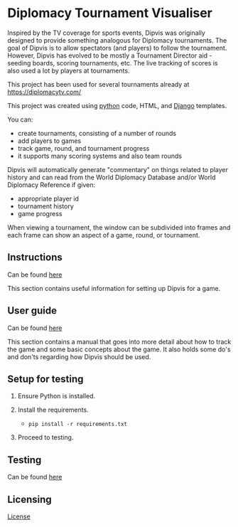 # Diplomacy Tournament Visualiser

Inspired by the TV coverage for sports events, Dipvis was originally designed to
provide something analogous for Diplomacy tournaments. The goal of Dipvis is to
allow spectators (and players) to follow the tournament. However, Dipvis has evolved 
to be mostly a Tournament Director aid - seeding boards, scoring tournaments,
etc. The live tracking of scores is also used a lot by players at tournaments.

This project has been used for several tournaments already at https://diplomacytv.com/

This project was created using [python](https://www.python.org/) code, HTML, 
and [Django](https://www.djangoproject.com/) templates.

You can:
- create tournaments, consisting of a number of rounds 
- add players to games
- track game, round, and tournament progress
- it supports many scoring systems and also team rounds

Dipvis will automatically generate "commentary" on things related to player history and
can read from the World Diplomacy Database and/or World Diplomacy Reference if given:
- appropriate player id
- tournament history
- game progress

When viewing a tournament, the window can be subdivided into frames and each 
frame can show an aspect of a game, round, or tournament.

## Instructions

Can be found [here](https://github.com/UEWBot/dipvis/blob/master/INSTRUCTIONS)

This section contains useful information for setting up Dipvis for a game.

## User guide

Can be found [here](https://github.com/UEWBot/dipvis/blob/master/TD_USER_GUIDE)

This section contains a manual that goes into more detail about how to track the game
and some basic concepts about the game. It also holds some do's and don'ts regarding
how Dipvis should be used.

## Setup for testing

1. Ensure Python is installed.

2. Install the requirements.
    - `pip install -r requirements.txt`

3. Proceed to testing.

## Testing

Can be found [here](https://github.com/UEWBot/dipvis/blob/master/TESTING)

## Licensing

[License](https://github.com/UEWBot/dipvis/blob/master/LICENSE)
